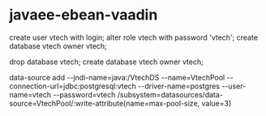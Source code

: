 javaee-ebean-vaadin
=================
create user vtech with login;
alter role vtech with password 'vtech';
create database vtech owner vtech;

drop database vtech; create database vtech owner vtech;

data-source add --jndi-name=java:/VtechDS --name=VtechPool --connection-url=jdbc:postgresql:vtech --driver-name=postgres  --user-name=vtech --password=vtech
/subsystem=datasources/data-source=VtechPool/:write-attribute(name=max-pool-size, value=3)
